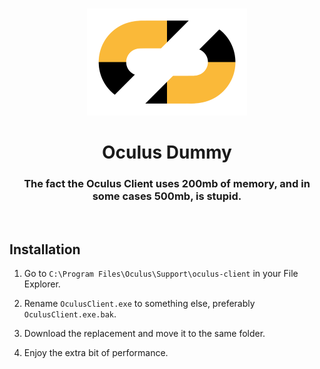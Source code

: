 
<h3 align="center"></h3>
<p align="center">
    <img alt="iCon" src="./icon.png" width="256px">
</p>
<h1 align="center">Oculus Dummy</h1>

<h3 align="center">The fact the Oculus Client uses 200mb of memory, and in some cases 500mb, is stupid.</h3>

<br>

## Installation

1. Go to `C:\Program Files\Oculus\Support\oculus-client` in your File Explorer.

2. Rename `OculusClient.exe` to something else, preferably `OculusClient.exe.bak`.

3. Download the replacement and move it to the same folder.

4. Enjoy the extra bit of performance.


